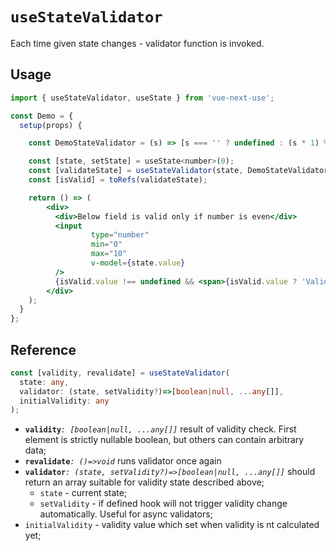 # `useStateValidator`

Each time given state changes - validator function is invoked.

## Usage
```jsx 
import { useStateValidator, useState } from 'vue-next-use';

const Demo = {
  setup(props) {

    const DemoStateValidator = (s) => [s === '' ? undefined : (s * 1) % 2 === 0] as [boolean | undefined];

    const [state, setState] = useState<number>(0);
    const [validateState] = useStateValidator(state, DemoStateValidator);
    const [isValid] = toRefs(validateState);

    return () => (
        <div>
          <div>Below field is valid only if number is even</div>
          <input 
                  type="number" 
                  min="0"
                  max="10"
                  v-model={state.value}
          />
          {isValid.value !== undefined && <span>{isValid.value ? 'Valid!' : 'Invalid'}</span>}
        </div>
    );
  }
};
```

## Reference
```ts 
const [validity, revalidate] = useStateValidator(
  state: any,
  validator: (state, setValidity?)=>[boolean|null, ...any[]],
  initialValidity: any
);
```
- **`validity`**_`: [boolean|null, ...any[]]`_ result of validity check. First element is strictly nullable boolean, but others can contain arbitrary data;
- **`revalidate`**_`: ()=>void`_ runs validator once again
- **`validator`**_`: (state, setValidity?)=>[boolean|null, ...any[]]`_ should return an array suitable for validity state described above;
    - `state` - current state;
    - `setValidity` - if defined hook will not trigger validity change automatically. Useful for async validators;
- `initialValidity` - validity value which set when validity is nt calculated yet;
